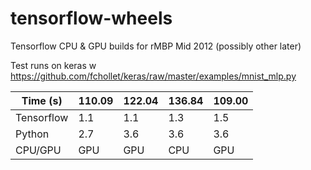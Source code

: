 # tensorflow-wheels
Tensorflow CPU &amp; GPU builds for rMBP Mid 2012 (possibly other later)

Test runs on keras w https://github.com/fchollet/keras/raw/master/examples/mnist_mlp.py

| Time (s)   | 110.09 | 122.04 | 136.84 | 109.00 |
|------------|--------|--------|--------|--------|
| Tensorflow | 1.1    | 1.1    | 1.3    |  1.5   | 
| Python     | 2.7    | 3.6    | 3.6    |  3.6   | 
| CPU/GPU    | GPU    | GPU    | CPU    |  GPU   | 
